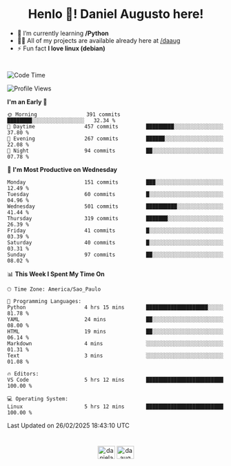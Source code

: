 <h1 align="center">Henlo 👋! Daniel Augusto here!</h1>

- 🌱 I’m currently learning **/Python**
- 👨‍💻 All of my projects are available already here at [/daaug](https://github.com/daaug)
- ⚡ Fun fact **I love linux (debian)**
<h1></h1>

<!--START_SECTION:waka-->
![Code Time](http://img.shields.io/badge/Code%20Time-43%20hrs%2029%20mins-blue)

![Profile Views](http://img.shields.io/badge/Profile%20Views-0-blue)

**I'm an Early 🐤** 

```text
🌞 Morning                391 commits         ████████░░░░░░░░░░░░░░░░░   32.34 % 
🌆 Daytime                457 commits         █████████░░░░░░░░░░░░░░░░   37.80 % 
🌃 Evening                267 commits         ██████░░░░░░░░░░░░░░░░░░░   22.08 % 
🌙 Night                  94 commits          ██░░░░░░░░░░░░░░░░░░░░░░░   07.78 % 
```
📅 **I'm Most Productive on Wednesday** 

```text
Monday                   151 commits         ███░░░░░░░░░░░░░░░░░░░░░░   12.49 % 
Tuesday                  60 commits          █░░░░░░░░░░░░░░░░░░░░░░░░   04.96 % 
Wednesday                501 commits         ██████████░░░░░░░░░░░░░░░   41.44 % 
Thursday                 319 commits         ███████░░░░░░░░░░░░░░░░░░   26.39 % 
Friday                   41 commits          █░░░░░░░░░░░░░░░░░░░░░░░░   03.39 % 
Saturday                 40 commits          █░░░░░░░░░░░░░░░░░░░░░░░░   03.31 % 
Sunday                   97 commits          ██░░░░░░░░░░░░░░░░░░░░░░░   08.02 % 
```


📊 **This Week I Spent My Time On** 

```text
🕑︎ Time Zone: America/Sao_Paulo

💬 Programming Languages: 
Python                   4 hrs 15 mins       ████████████████████░░░░░   81.78 % 
YAML                     24 mins             ██░░░░░░░░░░░░░░░░░░░░░░░   08.00 % 
HTML                     19 mins             ██░░░░░░░░░░░░░░░░░░░░░░░   06.14 % 
Markdown                 4 mins              ░░░░░░░░░░░░░░░░░░░░░░░░░   01.31 % 
Text                     3 mins              ░░░░░░░░░░░░░░░░░░░░░░░░░   01.08 % 

🔥 Editors: 
VS Code                  5 hrs 12 mins       █████████████████████████   100.00 % 

💻 Operating System: 
Linux                    5 hrs 12 mins       █████████████████████████   100.00 % 
```


 Last Updated on 26/02/2025 18:43:10 UTC
<!--END_SECTION:waka-->

<h1></h1>
<p align="center">
<a href="https://linkedin.com/in/danielaug" target="blank"><img align="center" src="https://raw.githubusercontent.com/rahuldkjain/github-profile-readme-generator/master/src/images/icons/Social/linked-in-alt.svg" alt="danielaug" height="30" width="40" /></a> 
<a href="https://www.hackerrank.com/daaug" target="blank"><img align="center" src="https://raw.githubusercontent.com/rahuldkjain/github-profile-readme-generator/master/src/images/icons/Social/hackerrank.svg" alt="daaug" height="30" width="40" /></a>
</p>
